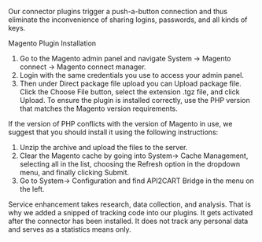 Our connector plugins trigger a push-a-button connection and thus eliminate the inconvenience of sharing logins, passwords, and all kinds of keys. 

Magento Plugin Installation

1. Go to the Magento admin panel and navigate System -> Magento connect -> Magento connect manager.
2. Login with the same credentials you use to access your admin panel.
3. Then under Direct package file upload you can Upload package file. Click the Choose File button, select the extension .tgz file, and click Upload.
To ensure the plugin is installed correctly, use the PHP version that matches the Magento version requirements. 

If the version of PHP conflicts with the version of Magento in use, we suggest that you should install it using the following instructions:

1. Unzip the archive and upload the files to the server. 
2. Clear the Magento cache by going into System-> Cache Management, selecting all in the list, choosing the Refresh option in the dropdown menu, and finally clicking Submit.
3. Go to System-> Configuration and find API2CART Bridge in the menu on the left. 


Service enhancement takes research, data collection, and analysis. That is why we added a snipped of tracking code into our plugins. It gets activated after the connector has been installed. It does not track any personal data and serves as a statistics means only.
